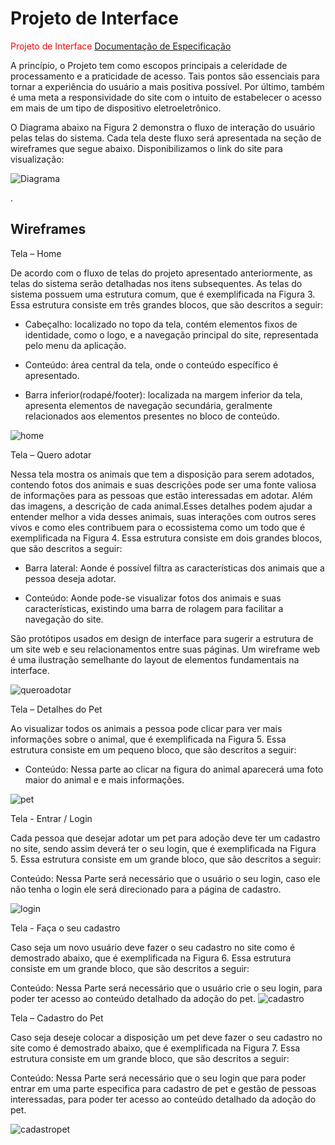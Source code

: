 
# Projeto de Interface

<span style="color:red">Projeto de Interface <a href="2-Especificação do Projeto.md"> Documentação de Especificação</a></span>

A princípio, o Projeto tem como escopos principais a celeridade de processamento e a praticidade de acesso. Tais pontos são essenciais para tornar a experiência do usuário a mais positiva possível. Por último, também é uma meta a responsividade do site com o intuito de estabelecer o acesso em mais de um tipo de dispositivo eletroeletrônico. 

O Diagrama abaixo na Figura 2 demonstra o fluxo de interação do usuário pelas telas do sistema. Cada tela deste fluxo será apresentada na seção de wireframes que segue abaixo. Disponibilizamos o link do site para visualização: 

![Diagrama](img/diagrama.png)


<a href="2-Especificação do Projeto.md"> </a>.

## Wireframes
Tela – Home 

De acordo com o fluxo de telas do projeto apresentado anteriormente, as telas do sistema serão detalhadas nos itens subsequentes. As telas do sistema possuem uma estrutura comum, que é exemplificada na Figura 3. Essa estrutura consiste em três grandes blocos, que são descritos a seguir: 

* Cabeçalho: localizado no topo da tela, contém elementos fixos de identidade, como o logo, e a navegação principal do site, representada pelo menu da aplicação. 

* Conteúdo: área central da tela, onde o conteúdo específico é apresentado. 

* Barra inferior(rodapé/footer): localizada na margem inferior da tela, apresenta elementos de navegação secundária, geralmente relacionados aos elementos presentes no bloco de conteúdo. 

![home](img/home.png)

Tela – Quero adotar 

Nessa tela mostra os animais que tem a disposição para serem adotados, contendo fotos dos animais e suas descrições pode ser uma fonte valiosa de informações para as pessoas que estão interessadas em adotar. Além das imagens, a descrição de cada animal.Esses detalhes podem ajudar a entender melhor a vida desses animais, suas interações com outros seres vivos e como eles contribuem para o ecossistema como um todo que é exemplificada na Figura 4. Essa estrutura consiste em dois grandes blocos, que são descritos a seguir: 

* Barra lateral: Aonde é possível filtra as características dos animais que a pessoa deseja adotar. 

* Conteúdo: Aonde pode-se visualizar fotos dos animais e suas características, existindo uma barra de rolagem para facilitar a navegação do site.  

São protótipos usados em design de interface para sugerir a estrutura de um site web e seu relacionamentos entre suas páginas. Um wireframe web é uma ilustração semelhante do layout de elementos fundamentais na interface.

 
![queroadotar](img/queroadotar.png)



Tela – Detalhes do Pet 

Ao visualizar todos os animais a pessoa pode clicar para ver mais informações sobre o animal, que é exemplificada na Figura 5. Essa estrutura consiste em um pequeno bloco, que são descritos a seguir: 

* Conteúdo: Nessa parte ao clicar na figura do animal aparecerá uma foto maior do
 animal e e mais informações. 


![pet](img/pet.png)



Tela - Entrar / Login 

 

Cada pessoa que desejar adotar um pet para adoção deve ter um cadastro no site, sendo assim deverá ter o seu login, que é exemplificada na Figura 5. Essa estrutura consiste em um grande bloco, que são descritos a seguir: 

Conteúdo: Nessa Parte será necessário que o usuário o seu login, caso ele não tenha o login ele será direcionado para a página de cadastro.  


![login](img/login.png)


Tela - Faça o seu cadastro 

Caso seja um novo usuário deve fazer o seu cadastro no site como é demostrado abaixo, que é exemplificada na Figura 6. Essa estrutura consiste em um grande bloco, que são descritos a seguir: 

Conteúdo: Nessa Parte será necessário que o usuário crie o seu login, para poder ter acesso ao conteúdo detalhado da adoção do pet. 
![cadastro](img/cadastro.png)


Tela – Cadastro do Pet 


Caso seja deseje colocar a disposição um pet  deve fazer o seu cadastro no site como é demostrado abaixo, que é exemplificada na Figura 7. Essa estrutura consiste em um grande bloco, que são descritos a seguir: 

Conteúdo: Nessa Parte será necessário que o seu login que para poder entrar em uma parte especifica para cadastro de pet e gestão de pessoas interessadas, para poder ter acesso ao conteúdo detalhado da adoção do pet. 


![cadastropet](img/cadastropet.png)
